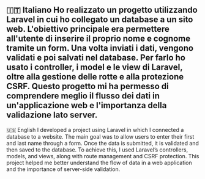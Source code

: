 
🇮🇹 Italiano
Ho realizzato un progetto utilizzando Laravel in cui ho collegato un database a un sito web. L'obiettivo principale era permettere all'utente di inserire il proprio nome e cognome tramite un form. Una volta inviati i dati, vengono validati e poi salvati nel database. Per farlo ho usato i controller, i model e le view di Laravel, oltre alla gestione delle rotte e alla protezione CSRF. Questo progetto mi ha permesso di comprendere meglio il flusso dei dati in un'applicazione web e l'importanza della validazione lato server.
------------------------------------------------------------------------------------------------------------------------------------------------------------------------------------------
🇺🇸 English
I developed a project using Laravel in which I connected a database to a website. The main goal was to allow users to enter their first and last name through a form. Once the data is submitted, it is validated and then saved to the database. To achieve this, I used Laravel’s controllers, models, and views, along with route management and CSRF protection. This project helped me better understand the flow of data in a web application and the importance of server-side validation.
